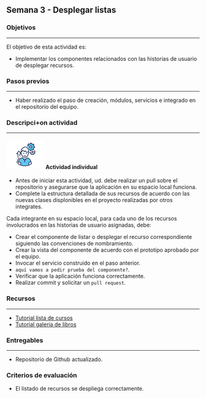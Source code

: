 ## Semana 3 - Desplegar listas

### Objetivos

---

El objetivo de esta actividad es:

- Implementar los componentes relacionados con las historias de usuario de desplegar recursos.

### Pasos previos

---

- Haber realizado el paso de creación, módulos, servicios e integrado en el repositorio del equipo.

### Descripci+on actividad

---

#### ![](./../../assets/images/individuo.png) Actividad individual

- Antes de iniciar esta actividad, ud. debe realizar un pull sobre el repositorio y
  asegurarse que la aplicación en su espacio local funciona.
- Complete la estructura detallada de sus recursos de acuerdo con las nuevas clases displonibles en el proyecto realizadas por otros integrates.

Cada integrante en su espacio local, para cada uno de los recursos involucrados en las historias de usuario asignadas, debe:

- Crear el componente de listar o desplegar el recurso correspondiente siguiendo las convenciones de nombramiento.
- Crear la vista del componente de acuerdo con el prototipo aprobado por el equipo.
- Invocar el servicio construido en el paso anterior.
- `aquí vamos a pedir prueba del componente?`.
- Verificar que la aplicación funciona correctamente.
- Realizar commit y solicitar un `pull request`.

### Recursos

---

- [Tutorial lista de cursos ](https://misovirtual.virtual.uniandes.edu.co/codelabs/angular-courses-basico/index.html#0)
- [Tutorial galería de libros](https://misovirtual.virtual.uniandes.edu.co/codelabs/angular-books-listar/#0)

### Entregables

---

- Repositorio de Github actualizado.

### Criterios de evaluación

- El listado de recursos se despliega correctamente.
